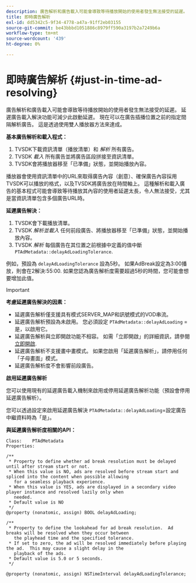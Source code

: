 ```yaml
---
description: 廣告解析和廣告載入可能會導致等待播放開始的使用者發生無法接受的延遲。 延遲廣告載入解決功能可減少此啟動延遲。 現在可以在廣告插播位置之前的指定間隔解析廣告。 這是透過使用雙人播放器方法來達成。
title: 即時廣告解析
exl-id: dd5342c5-9f34-4778-a47a-91ff2eb03155
source-git-commit: be43bbbd1051886c8979ff590a3197b2a7249b6a
workflow-type: tm+mt
source-wordcount: '439'
ht-degree: 0%

---
```


# 即時廣告解析 {#just-in-time-ad-resolving}

廣告解析和廣告載入可能會導致等待播放開始的使用者發生無法接受的延遲。 延遲廣告載入解決功能可減少此啟動延遲。 現在可以在廣告插播位置之前的指定間隔解析廣告。 這是透過使用雙人播放器方法來達成。

**基本廣告解析和載入程式：**

1. TVSDK下載資訊清單（播放清單）和 *解析* 所有廣告。
1. TVSDK *載入* 所有廣告並將廣告區段拼接至資訊清單。
1. TVSDK會將播放器移至「已準備」狀態，並開始播放內容。

播放器會使用資訊清單中的URL來取得廣告內容（創意）、確保廣告內容採用TVSDK可以播放的格式，以及TVSDK將廣告放在時間軸上。 這種解析和載入廣告的基本程式可能會導致等待播放其內容的使用者延遲太長，令人無法接受，尤其是當資訊清單包含多個廣告URL時。

**延遲廣告解決：**

1. TVSDK會下載播放清單。
1. TVSDK *解析並載入* 任何前段廣告、將播放器移至「已準備」狀態，並開始播放內容。
1. TVSDK *解析* 每個廣告在其位置之前根據中定義的值中斷 `PTAdMetadata::delayAdLoadingTolerance`.

例如，預設為 `delayAdLoadingTolerance` 設為5秒。 如果AdBreak設定為3:00播放，則會在2解決:55:00. 如果您認為廣告解析度需要超過5秒的時間，您可能會想要增加此值。

>[!IMPORTANT]
>
>**考慮延遲廣告解決的因素：**
>* 延遲廣告解析僅支援具有模式SERVER_MAP和訊號模式的VOD串流。
>* 延遲廣告解析預設為未啟用。 您必須設定 `PTAdMetadata::delayAdLoading` =是，以啟用它。
>* 延遲廣告解析與立即開啟功能不相容。 如需「立即開啟」的詳細資訊，請參閱 [立即開啟](../../tvsdk-3x-ios-prog/ios-3x-instant-on-ios.md).
>* 延遲廣告解析不支援畫中畫模式。 如果您啟用「延遲廣告解析」，請停用任何「子母畫面」模式。
>* 延遲廣告解析度不會影響前段廣告。
>

**啟用延遲廣告解析**

您可以使用現有的延遲廣告載入機制來啟用或停用延遲廣告解析功能（預設會停用延遲廣告解析）。

您可以透過設定來啟用延遲廣告解決 `PTAdMetadata::delayAdLoading`=設定廣告中繼資料時為「是」。

**與延遲廣告解析度相關的API：**

```
Class:    PTAdMetadata 
Properties: 
  
/** 
 * Property to define whether ad break resolution must be delayed until after stream start or not. 
 * When this value is NO, ads are resolved before stream start and spliced into the content when possible allowing  
   for a seamless playback experience. 
 * When this value is YES, ads are displayed in a secondary video player instance and resolved lazily only when  
   needed. 
 * Default value is NO 
 */ 
@property (nonatomic, assign) BOOL delayAdLoading; 
  
/** 
 * Property to define the lookahead for ad break resolution.  Ad breaks will be resolved when they occur between  
   the playhead time and the specified tolerance. 
 * If set to zero, the ad will be resolved immediately before playing the ad.  This may cause a slight delay in the  
   playback of the ads. 
 * Default value is 5.0 or 5 seconds. 
 */ 
  
@property (nonatomic, assign) NSTimeInterval delayAdLoadingTolerance;
```

